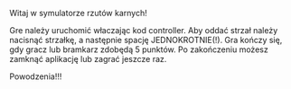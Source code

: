 Witaj w symulatorze rzutów karnych!

Gre należy uruchomić właczając kod controller.
Aby oddać strzał należy nacisnąć strzałkę, a następnie spację JEDNOKROTNIE(!).
Gra kończy się, gdy gracz lub bramkarz zdobędą 5 punktów.
Po zakończeniu możesz zamknąć aplikację lub zagrać jeszcze raz.

Powodzenia!!!
